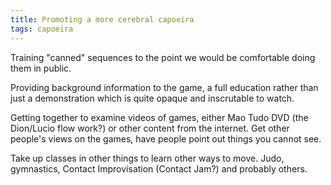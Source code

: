 ```yaml
---
title: Promoting a more cerebral capoeira
tags: capoeira
---
```


Training "canned" sequences to the point we would be comfortable doing
them in public.

Providing background information to the game, a full education rather than
just a demonstration which is quite opaque and inscrutable to watch.

Getting together to examine videos of games, either Mao Tudo DVD (the
Dion/Lucio flow work?) or other content from the internet. Get other
people's views on the games, have people point out things you cannot see.

Take up classes in other things to learn other ways to move. Judo,
gymnastics, Contact Improvisation (Contact Jam?) and probably others.
